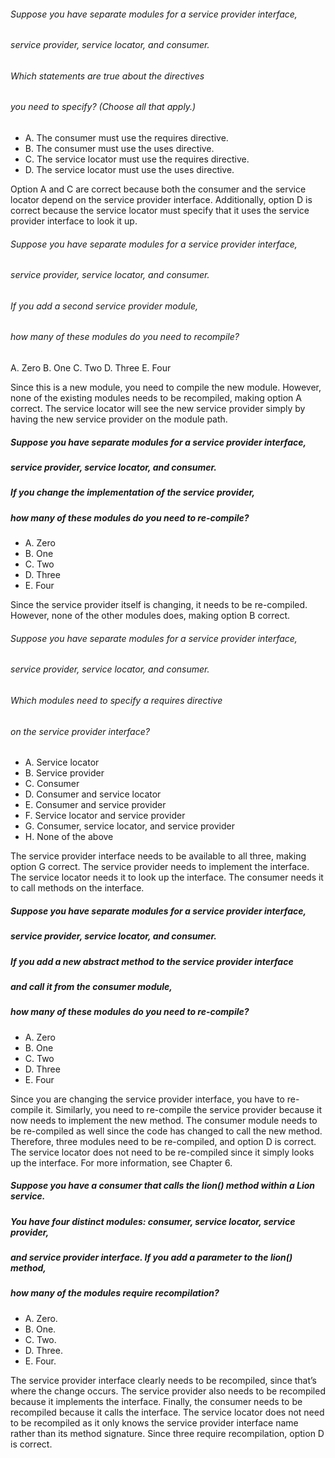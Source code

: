 ###### Suppose you have separate modules for a service provider interface,
###### service provider, service locator, and consumer.
###### Which statements are true about the directives
###### you need to specify? (Choose all that apply.)
* A. The consumer must use the requires directive.
* B. The consumer must use the uses directive.
* C. The service locator must use the requires directive.
* D. The service locator must use the uses directive.

Option A and C are correct because both the consumer
and the service locator depend on the service provider interface.
Additionally, option D is correct because
the service locator must specify that it uses the service provider interface to look it up.

###### Suppose you have separate modules for a service provider interface,
###### service provider, service locator, and consumer.
###### If you add a second service provider module,
###### how many of these modules do you need to recompile?
A. Zero
B. One
C. Two
D. Three
E. Four

Since this is a new module, you need to compile the new module.
However, none of the existing modules needs to be recompiled,
making option A correct.
The service locator will see the new service
provider simply by having the new service provider on the module path.

##### Suppose you have separate modules for a service provider interface,
##### service provider, service locator, and consumer.
##### If you change the implementation of the service provider,
##### how many of these modules do you need to re-compile?
* A. Zero
* B. One
* C. Two
* D. Three
* E. Four

Since the service provider itself is changing, it needs to be re-compiled.
However, none of the other modules does, making option B correct.

###### Suppose you have separate modules for a service provider interface,
###### service provider, service locator, and consumer.
###### Which modules need to specify a requires directive
###### on the service provider interface?
* A. Service locator
* B. Service provider
* C. Consumer
* D. Consumer and service locator
* E. Consumer and service provider
* F. Service locator and service provider
* G. Consumer, service locator, and service provider
* H. None of the above

The service provider interface needs to be available to all three,
making option G correct.
The service provider needs to implement the interface.
The service locator needs it to look up the interface.
The consumer needs it to call methods on the interface.

##### Suppose you have separate modules for a service provider interface,
##### service provider, service locator, and consumer.
##### If you add a new abstract method to the service provider interface
##### and call it from the consumer module,
##### how many of these modules do you need to re-compile?
* A. Zero
* B. One
* C. Two
* D. Three
* E. Four

Since you are changing the service provider interface,
you have to re-compile it. Similarly, you need to re-compile the service provider
because it now needs to implement the new method.
The consumer module needs to be re-compiled as well since the code has changed to call the new method.
Therefore, three modules need to be re-compiled, and option D is correct.
The service locator does not need to be re-compiled since it simply looks up the interface.
For more information, see Chapter 6.


##### Suppose you have a consumer that calls the lion() method within a Lion service.
##### You have four distinct modules: consumer, service locator, service provider,
##### and service provider interface. If you add a parameter to the lion() method,
##### how many of the modules require recompilation?
* A. Zero.
* B. One.
* C. Two.
* D. Three.
* E. Four.

The service provider interface clearly needs to be recompiled, since that’s where the change occurs.
The service provider also needs to be recompiled because it implements the interface.
Finally, the consumer needs to be recompiled because it calls the interface.
The service locator does not need to be recompiled as it only knows the service
provider interface name rather than its method signature.
Since three require recompilation, option D is correct.